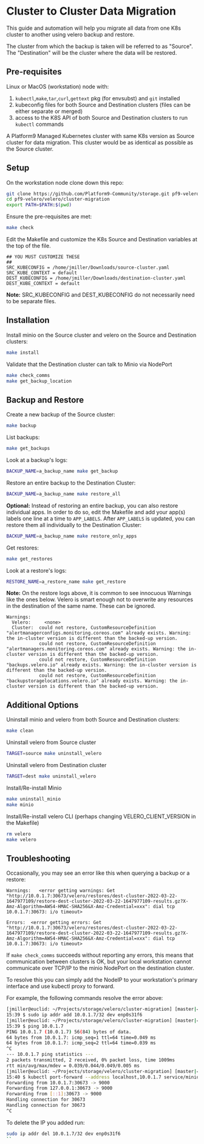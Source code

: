 # Cluster to Cluster Data Migration

This guide and automation will help you migrate all data from one K8s cluster to another using
velero backup and restore.

The cluster from which the backup is taken will be referred to as "Source". The "Destination" will be the cluster
where the data will be restored.

## Pre-requisites

Linux or MacOS (workstation) node with:
1. `kubectl`,`make`,`tar`,`curl`,`gettext` pkg (for envsubst) and `git` installed
1. kubeconfig files for both Source and Destination clusters (files can be either separate or merged)
1. access to the K8S API of both Source and Destination clusters to run `kubectl` commands

A Platform9 Managed Kubernetes cluster with same K8s version as Source cluster for data migration. This
cluster would be as identical as possible as the Source cluster.

## Setup

On the workstation node clone down this repo:
```bash
git clone https://github.com/Platform9-Community/storage.git pf9-velero
cd pf9-velero/velero/cluster-migration
export PATH=$PATH:$(pwd)
```

Ensure the pre-requisites are met:
```bash
make check
```

Edit the Makefile and customize the K8s Source and Destination variables at the top of the file.
```
## YOU MUST CUSTOMIZE THESE
##
SRC_KUBECONFIG = /home/jmiller/Downloads/source-cluster.yaml
SRC_KUBE_CONTEXT = default
DEST_KUBECONFIG = /home/jmiller/Downloads/destination-cluster.yaml
DEST_KUBE_CONTEXT = default
```

**Note:** SRC_KUBECONFIG and DEST_KUBECONFIG do not necessarily need to be separate files.

## Installation

Install minio on the Source cluster and velero on the Source and Destination clusters:
```bash
make install
```

Validate that the Destination cluster can talk to Minio via NodePort
```bash
make check_comms
make get_backup_location
```

## Backup and Restore

Create a new backup of the Source cluster:
```bash
make backup
```

List backups:
```bash
make get_backups
```

Look at a backup's logs:
```bash
BACKUP_NAME=a_backup_name make get_backup
```

Restore an entire backup to the Destination Cluster:
```bash
BACKUP_NAME=a_backup_name make restore_all
```

**Optional:** Instead of restoring an entire backup, you can also restore individual apps. In order
to do so, edit the Makefile and add your app(s) labels one line at a time to `APP_LABELS`.
After `APP_LABELS` is updated, you can restore them all individually to the Destination Cluster:
```bash
BACKUP_NAME=a_backup_name make restore_only_apps
```

Get restores:
```bash
make get_restores
```

Look at a restore's logs:
```bash
RESTORE_NAME=a_restore_name make get_restore
```

**Note:** On the restore logs above, it is common to see innocuous Warnings like the ones below. Velero is smart
enough not to overwrite any resources in the destination of the same name. These can be ignored.

```
Warnings:
  Velero:     <none>
  Cluster:  could not restore, CustomResourceDefinition "alertmanagerconfigs.monitoring.coreos.com" already exists. Warning: the in-cluster version is different than the backed-up version.
            could not restore, CustomResourceDefinition "alertmanagers.monitoring.coreos.com" already exists. Warning: the in-cluster version is different than the backed-up version.
            could not restore, CustomResourceDefinition "backups.velero.io" already exists. Warning: the in-cluster version is different than the backed-up version.
            could not restore, CustomResourceDefinition "backupstoragelocations.velero.io" already exists. Warning: the in-cluster version is different than the backed-up version.
```

## Additional Options

Uninstall minio and velero from both Source and Destination clusters:
```bash
make clean
```

Uninstall velero from Source cluster
```bash
TARGET=source make uninstall_velero
```

Uninstall velero from Destination cluster
```bash
TARGET=dest make uninstall_velero
```

Install/Re-install Minio
```bash
make uninstall_minio
make minio
```

Install/Re-install velero CLI (perhaps changing VELERO_CLIENT_VERSION in the Makefile)
```bash
rm velero
make velero
```

## Troubleshooting

Occasionally, you may see an error like this when querying a backup or a restore:
```
Warnings:   <error getting warnings: Get "http://10.0.1.7:30673/velero/restores/dest-cluster-2022-03-22-1647977109/restore-dest-cluster-2022-03-22-1647977109-results.gz?X-Amz-Algorithm=AWS4-HMAC-SHA256&X-Amz-Credential=xxx": dial tcp 10.0.1.7:30673: i/o timeout>

Errors:  <error getting errors: Get "http://10.0.1.7:30673/velero/restores/dest-cluster-2022-03-22-1647977109/restore-dest-cluster-2022-03-22-1647977109-results.gz?X-Amz-Algorithm=AWS4-HMAC-SHA256&X-Amz-Credential=xxx": dial tcp 10.0.1.7:30673: i/o timeout>
```

If `make check_comms` succeeds without reporting any errors, this means that communication between
clusters is OK, but your local workstation cannot communicate over TCP/IP to the minio NodePort on
the destination cluster.

To resolve this you can simply add the NodeIP to your workstation's primary interface and use kubectl proxy to forward.

For example, the following commands resolve the error above:
```bash
[jmiller@euclid: ~/Projects/storage/velero/cluster-migration] [master|✚ 2] ✘-INT
15:39 $ sudo ip addr add 10.0.1.7/32 dev enp0s31f6
[jmiller@euclid: ~/Projects/storage/velero/cluster-migration] [master|✚ 2] ✔
15:39 $ ping 10.0.1.7
PING 10.0.1.7 (10.0.1.7) 56(84) bytes of data.
64 bytes from 10.0.1.7: icmp_seq=1 ttl=64 time=0.049 ms
64 bytes from 10.0.1.7: icmp_seq=2 ttl=64 time=0.039 ms
^C
--- 10.0.1.7 ping statistics ---
2 packets transmitted, 2 received, 0% packet loss, time 1009ms
rtt min/avg/max/mdev = 0.039/0.044/0.049/0.005 ms
[jmiller@euclid: ~/Projects/storage/velero/cluster-migration] [master|✚ 2] ✔
15:40 $ kubectl port-forward --address localhost,10.0.1.7 service/minio 30673:9000 -n minio --kubeconfig ~/Downloads/test-azure-2.yaml
Forwarding from 10.0.1.7:30673 -> 9000
Forwarding from 127.0.0.1:30673 -> 9000
Forwarding from [::1]:30673 -> 9000
Handling connection for 30673
Handling connection for 30673
^C
```

To delete the IP you added run:
```bash
sudo ip addr del 10.0.1.7/32 dev enp0s31f6
``
